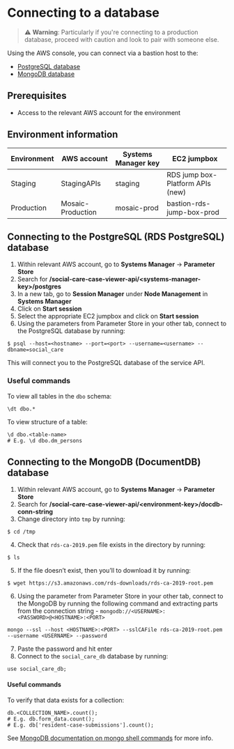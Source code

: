 # Connecting to a database

> ⚠️ **Warning**: Particularly if you're connecting to a production database,
> proceed with caution and look to pair with someone else.

Using the AWS console, you can connect via a bastion host to the:

- [PostgreSQL database](#connecting-to-the-postgresql-rds-postgresql-database)
- [MongoDB database](#connecting-to-the-mongodb-documentdb-database)

## Prerequisites

- Access to the relevant AWS account for the environment

## Environment information

| Environment | AWS account       | Systems Manager key | EC2 jumpbox                      |
|-------------|-------------------|---------------------|----------------------------------|
| Staging     | StagingAPIs       | staging             | RDS jump box-Platform APIs (new) |
| Production  | Mosaic-Production | mosaic-prod         | bastion-rds-jump-box-prod        |

## Connecting to the PostgreSQL (RDS PostgreSQL) database

1. Within relevant AWS account, go to **Systems Manager** → **Parameter Store**
2. Search for **/social-care-case-viewer-api/\<systems-manager-key\>/postgres**
3. In a new tab, go to **Session Manager** under **Node Management** in **Systems Manager**
4. Click on **Start session**
5. Select the appropriate EC2 jumpbox and click on **Start session**
6. Using the parameters from Parameter Store in your other tab, connect to the PostgreSQL database by running:

```
$ psql --host=<hostname> --port=<port> --username=<username> --dbname=social_care
```

This will connect you to the PostgreSQL database of the service API.

### Useful commands

To view all tables in the `dbo` schema:

```
\dt dbo.*
```

To view structure of a table:

```
\d dbo.<table-name>
# E.g. \d dbo.dm_persons
```

## Connecting to the MongoDB (DocumentDB) database

1. Within relevant AWS account, go to **Systems Manager** → **Parameter Store**
2. Search for **/social-care-case-viewer-api/\<environment-key\>/docdb-conn-string**
3. Change directory into `tmp` by running:

```
$ cd /tmp
```

4. Check that `rds-ca-2019.pem` file exists in the directory by running:

```
$ ls
```

5. If the file doesn’t exist, then you’ll to download it by running:

```
$ wget https://s3.amazonaws.com/rds-downloads/rds-ca-2019-root.pem
```

6. Using the parameter from Parameter Store in your other tab, connect to the MongoDB by running the following command and extracting parts from the connection string - `mongodb://<USERNAME>:<PASSWORD>@<HOSTNAME>:<PORT>`

```
mongo --ssl --host <HOSTNAME>:<PORT> --sslCAFile rds-ca-2019-root.pem --username <USERNAME> --password
```

7. Paste the password and hit enter
8. Connect to the `social_care_db` database by running:

```
use social_care_db;
```

#### Useful commands

To verify that data exists for a collection:

```
db.<COLLECTION_NAME>.count();
# E.g. db.form_data.count();
# E.g. db['resident-case-submissions'].count();
```

See [MongoDB documentation on mongo shell commands](https://docs.mongodb.com/manual/reference/method/) for more info.
